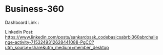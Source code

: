# Business-360

Dashboard Link :

Linkedin Post: https://www.linkedin.com/posts/sankardossk_codebasicsabrbi360abrchallenge-activity-7153249312628441088-PgCC?utm_source=share&utm_medium=member_desktop
